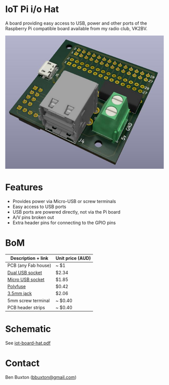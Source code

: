 # IoT Pi i/o Hat

A board providing easy access to USB, power and other ports of
the Raspberry Pi compatible board available from my radio club, VK2BV.

![Render](https://github.com/buxtronix/iot-pi-hat/blob/master/images/render-1.jpg?raw=true "Board render")

# Features

 * Provides power via Micro-USB or screw terminals
 * Easy access to USB ports
 * USB ports are powered directly, not via the Pi board
 * A/V pins broken out
 * Extra header pins for connecting to the GPIO pins

# BoM

| Description + link | Unit price (AUD) |
| ------------------ | ------------ |
| PCB (any Fab house)|  ~ $1 |
| [Dual USB socket](https://au.rs-online.com/web/p/usb-connectors/8006848/)    | $2.34        |
| [Micro USB socket](https://au.rs-online.com/web/p/usb-connectors/7025475/) | $1.85 |
| [Polyfuse](https://au.rs-online.com/web/p/resettable-surface-mount-fuses/6478409/) | $0.42 |
| [3.5mm jack](https://au.rs-online.com/web/p/jack-plugs-sockets/8051668/) | $2.06 |
| 5mm screw terminal | ~ $0.40 |
| PCB header strips | ~ $0.40 |

# Schematic

See [iot-board-hat.pdf](https://raw.githubusercontent.com/buxtronix/iot-pi-hat/master/iot-board-hat.pdf)

# Contact

Ben Buxton (bbuxton@gmail.com)
